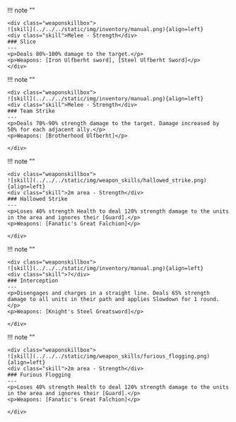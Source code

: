 !!! note ""

    <div class="weaponskillbox">
    ![skill](../../../static/img/inventory/manual.png){align=left}
    <div class="skill">Melee - Strength</div>
    ### Slice
    ---
    <p>Deals 80%-100% damage to the target.</p>
    <p>Weapons: [Iron Ulfberht sword], [Steel Ulfberht Sword]</p>
    </div>

!!! note ""

    <div class="weaponskillbox">
    ![skill](../../../static/img/inventory/manual.png){align=left}
    <div class="skill">Melee - Strength</div>
    ### Team Strike
    ---
    <p>Deals 70%-90% strength damage to the target. Damage increased by 50% for each adjacent ally.</p>
    <p>Weapons: [Brotherhood Ulfberht]</p>

    </div>

!!! note ""

    <div class="weaponskillbox">
    ![skill](../../../static/img/weapon_skills/hallowed_strike.png){align=left}
    <div class="skill">2m area - Strength</div>
    ### Hallowed Strike
    ---
    <p>Loses 40% strength Health to deal 120% strength damage to the units in the area and ignores their [Guard].</p>
    <p>Weapons: [Fanatic's Great Falchion]</p>

    </div>


!!! note ""

    <div class="weaponskillbox">
    ![skill](../../../static/img/inventory/manual.png){align=left}
    <div class="skill">?</div>
    ### Interception
    ---
    <p>Disengages and charges in a straight line. Deals 65% strength damage to all units in their path and applies Slowdown for 1 round.</p>
    <p>Weapons: [Knight's Steel Greatsword]</p>

    </div>

!!! note ""

    <div class="weaponskillbox">
    ![skill](../../../static/img/weapon_skills/furious_flogging.png){align=left}
    <div class="skill">2m area - Strength</div>
    ### Furious Flogging
    ---
    <p>Loses 40% strength Health to deal 120% strength damage to the units in the area and ignores their [Guard].</p>
    <p>Weapons: [Fanatic's Great Falchion]</p>

    </div>
